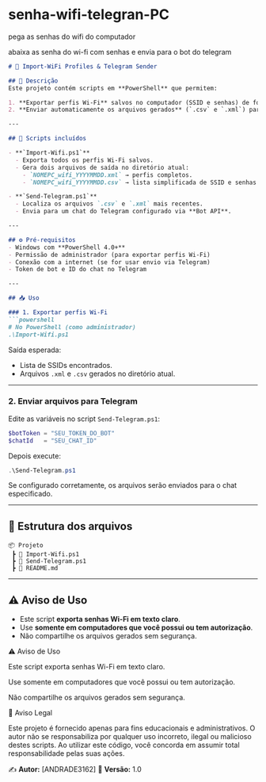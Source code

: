 # senha-wifi-telegran-PC
pega as senhas do wifi do computador

abaixa as senha do wi-fi com senhas e envia para o bot do telegram

````markdown
# 📡 Import-WiFi Profiles & Telegram Sender

## 📌 Descrição
Este projeto contém scripts em **PowerShell** que permitem:

1. **Exportar perfis Wi-Fi** salvos no computador (SSID e senhas) de forma assíncrona e otimizada com *RunspacePool*.  
2. **Enviar automaticamente os arquivos gerados** (`.csv` e `.xml`) para um bot do **Telegram**.  

---

## 🚀 Scripts incluídos

- **`Import-Wifi.ps1`**  
  - Exporta todos os perfis Wi-Fi salvos.  
  - Gera dois arquivos de saída no diretório atual:
    - `NOMEPC_wifi_YYYYMMDD.xml` → perfis completos.  
    - `NOMEPC_wifi_YYYYMMDD.csv` → lista simplificada de SSID e senhas.  

- **`Send-Telegram.ps1`**  
  - Localiza os arquivos `.csv` e `.xml` mais recentes.  
  - Envia para um chat do Telegram configurado via **Bot API**.  

---

## ⚙️ Pré-requisitos
- Windows com **PowerShell 4.0+**  
- Permissão de administrador (para exportar perfis Wi-Fi)  
- Conexão com a internet (se for usar envio via Telegram)  
- Token de bot e ID do chat no Telegram  

---

## 📥 Uso

### 1. Exportar perfis Wi-Fi
```powershell
# No PowerShell (como administrador)
.\Import-Wifi.ps1
````

Saída esperada:

* Lista de SSIDs encontrados.
* Arquivos `.xml` e `.csv` gerados no diretório atual.

---

### 2. Enviar arquivos para Telegram

Edite as variáveis no script `Send-Telegram.ps1`:

```powershell
$botToken = "SEU_TOKEN_DO_BOT"
$chatId   = "SEU_CHAT_ID"
```

Depois execute:

```powershell
.\Send-Telegram.ps1
```

Se configurado corretamente, os arquivos serão enviados para o chat especificado.

---

## 📂 Estrutura dos arquivos

```
📦 Projeto
 ┣ 📜 Import-Wifi.ps1
 ┣ 📜 Send-Telegram.ps1
 ┣ 📜 README.md
```

---

## ⚠️ Aviso de Uso

* Este script **exporta senhas Wi-Fi em texto claro**.
* Use **somente em computadores que você possui ou tem autorização**.
* Não compartilhe os arquivos gerados sem segurança.


⚠️ Aviso de Uso

Este script exporta senhas Wi-Fi em texto claro.

Use somente em computadores que você possui ou tem autorização.

Não compartilhe os arquivos gerados sem segurança.

📜 Aviso Legal

Este projeto é fornecido apenas para fins educacionais e administrativos.
O autor não se responsabiliza por qualquer uso incorreto, ilegal ou malicioso destes scripts.
Ao utilizar este código, você concorda em assumir total responsabilidade pelas suas ações.

✍️ **Autor:** \[ANDRADE3162]
📅 **Versão:** 1.0

```
